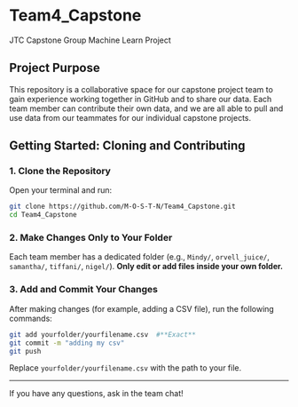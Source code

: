 # Team4_Capstone

JTC Capstone Group Machine Learn Project

## Project Purpose
This repository is a collaborative space for our capstone project team to gain experience working together in GitHub and to share our data. Each team member can contribute their own data, and we are all able to pull and use data from our teammates for our individual capstone projects.

## Getting Started: Cloning and Contributing

### 1. Clone the Repository
Open your terminal and run:

```bash
git clone https://github.com/M-O-S-T-N/Team4_Capstone.git
cd Team4_Capstone
```

### 2. Make Changes Only to Your Folder
Each team member has a dedicated folder (e.g., `Mindy/`, `orvell_juice/`, `samantha/`, `tiffani/`, `nigel/`).
**Only edit or add files inside your own folder.**

### 3. Add and Commit Your Changes
After making changes (for example, adding a CSV file), run the following commands:

```bash
git add yourfolder/yourfilename.csv  #**Exact**
git commit -m "adding my csv"
git push
```
Replace `yourfolder/yourfilename.csv` with the path to your file.

---
If you have any questions, ask in the team chat!